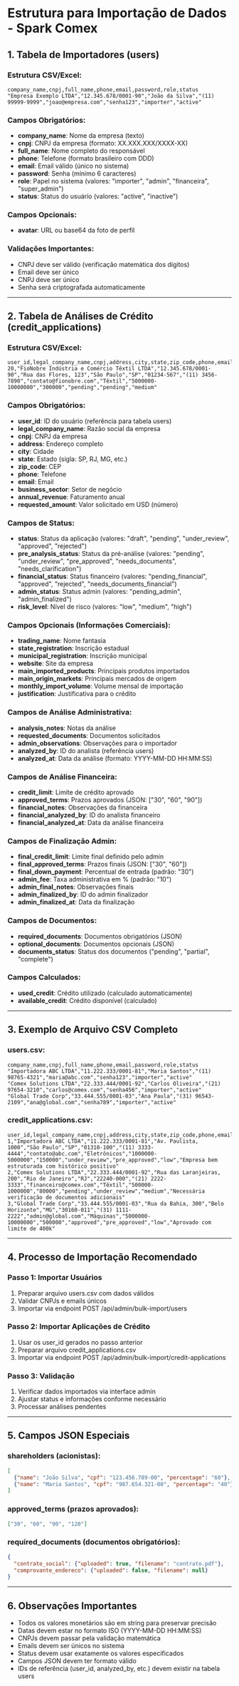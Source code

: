 # Estrutura para Importação de Dados - Spark Comex

## 1. Tabela de Importadores (users)

### Estrutura CSV/Excel:
```csv
company_name,cnpj,full_name,phone,email,password,role,status
"Empresa Exemplo LTDA","12.345.678/0001-90","João da Silva","(11) 99999-9999","joao@empresa.com","senha123","importer","active"
```

### Campos Obrigatórios:
- **company_name**: Nome da empresa (texto)
- **cnpj**: CNPJ da empresa (formato: XX.XXX.XXX/XXXX-XX)
- **full_name**: Nome completo do responsável
- **phone**: Telefone (formato brasileiro com DDD)
- **email**: Email válido (único no sistema)
- **password**: Senha (mínimo 6 caracteres)
- **role**: Papel no sistema (valores: "importer", "admin", "financeira", "super_admin")
- **status**: Status do usuário (valores: "active", "inactive")

### Campos Opcionais:
- **avatar**: URL ou base64 da foto de perfil

### Validações Importantes:
- CNPJ deve ser válido (verificação matemática dos dígitos)
- Email deve ser único
- CNPJ deve ser único
- Senha será criptografada automaticamente

---

## 2. Tabela de Análises de Crédito (credit_applications)

### Estrutura CSV/Excel:
```csv
user_id,legal_company_name,cnpj,address,city,state,zip_code,phone,email,business_sector,annual_revenue,requested_amount,status,pre_analysis_status,risk_level
20,"FioNobre Indústria e Comércio Têxtil LTDA","12.345.678/0001-90","Rua das Flores, 123","São Paulo","SP","01234-567","(11) 3456-7890","contato@fionobre.com","Têxtil","5000000-10000000","300000","pending","pending","medium"
```

### Campos Obrigatórios:
- **user_id**: ID do usuário (referência para tabela users)
- **legal_company_name**: Razão social da empresa
- **cnpj**: CNPJ da empresa
- **address**: Endereço completo
- **city**: Cidade
- **state**: Estado (sigla: SP, RJ, MG, etc.)
- **zip_code**: CEP
- **phone**: Telefone
- **email**: Email
- **business_sector**: Setor de negócio
- **annual_revenue**: Faturamento anual
- **requested_amount**: Valor solicitado em USD (número)

### Campos de Status:
- **status**: Status da aplicação (valores: "draft", "pending", "under_review", "approved", "rejected")
- **pre_analysis_status**: Status da pré-análise (valores: "pending", "under_review", "pre_approved", "needs_documents", "needs_clarification")
- **financial_status**: Status financeiro (valores: "pending_financial", "approved", "rejected", "needs_documents_financial")
- **admin_status**: Status admin (valores: "pending_admin", "admin_finalized")
- **risk_level**: Nível de risco (valores: "low", "medium", "high")

### Campos Opcionais (Informações Comerciais):
- **trading_name**: Nome fantasia
- **state_registration**: Inscrição estadual
- **municipal_registration**: Inscrição municipal
- **website**: Site da empresa
- **main_imported_products**: Principais produtos importados
- **main_origin_markets**: Principais mercados de origem
- **monthly_import_volume**: Volume mensal de importação
- **justification**: Justificativa para o crédito

### Campos de Análise Administrativa:
- **analysis_notes**: Notas da análise
- **requested_documents**: Documentos solicitados
- **admin_observations**: Observações para o importador
- **analyzed_by**: ID do analista (referência users)
- **analyzed_at**: Data da análise (formato: YYYY-MM-DD HH:MM:SS)

### Campos de Análise Financeira:
- **credit_limit**: Limite de crédito aprovado
- **approved_terms**: Prazos aprovados (JSON: ["30", "60", "90"])
- **financial_notes**: Observações da financeira
- **financial_analyzed_by**: ID do analista financeiro
- **financial_analyzed_at**: Data da análise financeira

### Campos de Finalização Admin:
- **final_credit_limit**: Limite final definido pelo admin
- **final_approved_terms**: Prazos finais (JSON: ["30", "60"])
- **final_down_payment**: Percentual de entrada (padrão: "30")
- **admin_fee**: Taxa administrativa em % (padrão: "10")
- **admin_final_notes**: Observações finais
- **admin_finalized_by**: ID do admin finalizador
- **admin_finalized_at**: Data da finalização

### Campos de Documentos:
- **required_documents**: Documentos obrigatórios (JSON)
- **optional_documents**: Documentos opcionais (JSON)
- **documents_status**: Status dos documentos ("pending", "partial", "complete")

### Campos Calculados:
- **used_credit**: Crédito utilizado (calculado automaticamente)
- **available_credit**: Crédito disponível (calculado)

---

## 3. Exemplo de Arquivo CSV Completo

### users.csv:
```csv
company_name,cnpj,full_name,phone,email,password,role,status
"Importadora ABC LTDA","11.222.333/0001-81","Maria Santos","(11) 98765-4321","maria@abc.com","senha123","importer","active"
"Comex Solutions LTDA","22.333.444/0001-92","Carlos Oliveira","(21) 97654-3210","carlos@comex.com","senha456","importer","active"
"Global Trade Corp","33.444.555/0001-03","Ana Paula","(31) 96543-2109","ana@global.com","senha789","importer","active"
```

### credit_applications.csv:
```csv
user_id,legal_company_name,cnpj,address,city,state,zip_code,phone,email,business_sector,annual_revenue,requested_amount,status,pre_analysis_status,risk_level,analysis_notes
1,"Importadora ABC LTDA","11.222.333/0001-81","Av. Paulista, 1000","São Paulo","SP","01310-100","(11) 3333-4444","contato@abc.com","Eletrônicos","1000000-5000000","150000","under_review","pre_approved","low","Empresa bem estruturada com histórico positivo"
2,"Comex Solutions LTDA","22.333.444/0001-92","Rua das Laranjeiras, 200","Rio de Janeiro","RJ","22240-000","(21) 2222-3333","financeiro@comex.com","Têxtil","500000-1000000","80000","pending","under_review","medium","Necessária verificação de documentos adicionais"
3,"Global Trade Corp","33.444.555/0001-03","Rua da Bahia, 300","Belo Horizonte","MG","30160-011","(31) 1111-2222","admin@global.com","Máquinas","5000000-10000000","500000","approved","pre_approved","low","Aprovado com limite de 400k"
```

---

## 4. Processo de Importação Recomendado

### Passo 1: Importar Usuários
1. Preparar arquivo users.csv com dados válidos
2. Validar CNPJs e emails únicos
3. Importar via endpoint POST /api/admin/bulk-import/users

### Passo 2: Importar Aplicações de Crédito
1. Usar os user_id gerados no passo anterior
2. Preparar arquivo credit_applications.csv
3. Importar via endpoint POST /api/admin/bulk-import/credit-applications

### Passo 3: Validação
1. Verificar dados importados via interface admin
2. Ajustar status e informações conforme necessário
3. Processar análises pendentes

---

## 5. Campos JSON Especiais

### shareholders (acionistas):
```json
[
  {"name": "João Silva", "cpf": "123.456.789-00", "percentage": "60"},
  {"name": "Maria Santos", "cpf": "987.654.321-00", "percentage": "40"}
]
```

### approved_terms (prazos aprovados):
```json
["30", "60", "90", "120"]
```

### required_documents (documentos obrigatórios):
```json
{
  "contrato_social": {"uploaded": true, "filename": "contrato.pdf"},
  "comprovante_endereco": {"uploaded": false, "filename": null}
}
```

---

## 6. Observações Importantes

- Todos os valores monetários são em string para preservar precisão
- Datas devem estar no formato ISO (YYYY-MM-DD HH:MM:SS)
- CNPJs devem passar pela validação matemática
- Emails devem ser únicos no sistema
- Status devem usar exatamente os valores especificados
- Campos JSON devem ter formato válido
- IDs de referência (user_id, analyzed_by, etc.) devem existir na tabela users